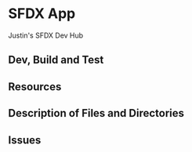 # SFDX  App

Justin's SFDX Dev Hub

## Dev, Build and Test


## Resources


## Description of Files and Directories


## Issues


